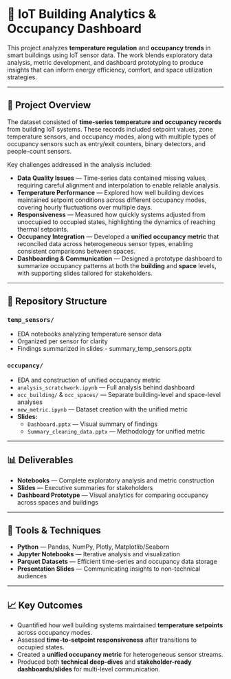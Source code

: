 # 🏢 IoT Building Analytics & Occupancy Dashboard  

This project analyzes **temperature regulation** and **occupancy trends** in smart buildings using IoT sensor data. The work blends exploratory data analysis, metric development, and dashboard prototyping to produce insights that can inform energy efficiency, comfort, and space utilization strategies.  

---

## 🚀 Project Overview  

The dataset consisted of **time-series temperature and occupancy records** from building IoT systems. These records included setpoint values, zone temperature sensors, and occupancy modes, along with multiple types of occupancy sensors such as entry/exit counters, binary detectors, and people-count sensors.  

Key challenges addressed in the analysis included:  

- **Data Quality Issues** — Time-series data contained missing values, requiring careful alignment and interpolation to enable reliable analysis.  
- **Temperature Performance** — Explored how well building devices maintained setpoint conditions across different occupancy modes, covering hourly fluctuations over multiple days.  
- **Responsiveness** — Measured how quickly systems adjusted from unoccupied to occupied states, highlighting the dynamics of reaching thermal setpoints.  
- **Occupancy Integration** — Developed a **unified occupancy metric** that reconciled data across heterogeneous sensor types, enabling consistent comparisons between spaces.  
- **Dashboarding & Communication** — Designed a prototype dashboard to summarize occupancy patterns at both the **building** and **space** levels, with supporting slides tailored for stakeholders.  

---

## 📂 Repository Structure  

### `temp_sensors/`  
- EDA notebooks analyzing temperature sensor data  
- Organized per sensor for clarity  
- Findings summarized in slides - summary_temp_sensors.pptx

### `occupancy/`  
- EDA and construction of unified occupancy metric  
- `analysis_scratchwork.ipynb` — Full analysis behind dashboard  
- `occ_building/` & `occ_spaces/` — Separate building-level and space-level analyses  
- `new_metric.ipynb` — Dataset creation with the unified metric  
- **Slides:**  
  - `Dashboard.pptx` — Visual summary of findings  
  - `Summary_cleaning_data.pptx` — Methodology for unified metric  
---

## 📊 Deliverables  

- **Notebooks** — Complete exploratory analysis and metric construction  
- **Slides** — Executive summaries for stakeholders  
- **Dashboard Prototype** — Visual analytics for comparing occupancy across spaces and buildings  

---

## 🔧 Tools & Techniques  

- **Python** — Pandas, NumPy, Plotly, Matplotlib/Seaborn  
- **Jupyter Notebooks** — Iterative analysis and visualization  
- **Parquet Datasets** — Efficient time-series and occupancy data storage  
- **Presentation Slides** — Communicating insights to non-technical audiences  

---

## 📈 Key Outcomes  

- Quantified how well building systems maintained **temperature setpoints** across occupancy modes.  
- Assessed **time-to-setpoint responsiveness** after transitions to occupied states.  
- Created a **unified occupancy metric** for heterogeneous sensor streams.  
- Produced both **technical deep-dives** and **stakeholder-ready dashboards/slides** for multi-level communication.  
